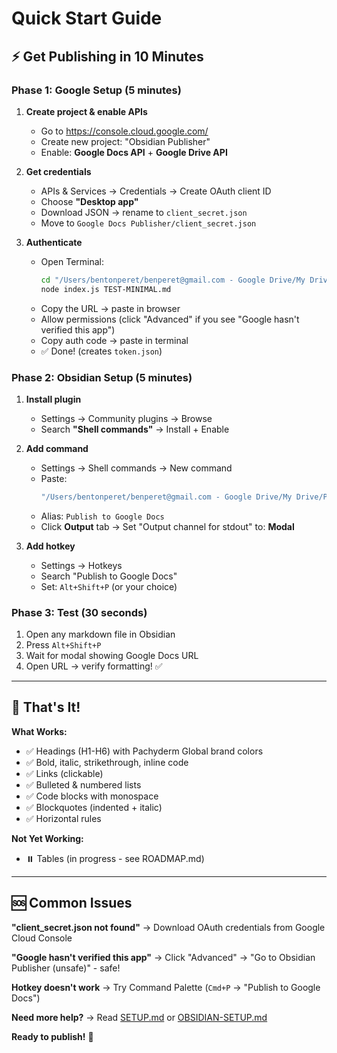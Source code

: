 # Quick Start Guide

## ⚡ Get Publishing in 10 Minutes

### Phase 1: Google Setup (5 minutes)

1. **Create project & enable APIs**
   - Go to https://console.cloud.google.com/
   - Create new project: "Obsidian Publisher"
   - Enable: **Google Docs API** + **Google Drive API**

2. **Get credentials**
   - APIs & Services → Credentials → Create OAuth client ID
   - Choose **"Desktop app"**
   - Download JSON → rename to `client_secret.json`
   - Move to `Google Docs Publisher/client_secret.json`

3. **Authenticate**
   - Open Terminal:
     ```bash
     cd "/Users/bentonperet/benperet@gmail.com - Google Drive/My Drive/P3R3T/PGCIS/Saga Obsidian/Saga1/Google Docs Publisher"
     node index.js TEST-MINIMAL.md
     ```
   - Copy the URL → paste in browser
   - Allow permissions (click "Advanced" if you see "Google hasn't verified this app")
   - Copy auth code → paste in terminal
   - ✅ Done! (creates `token.json`)

### Phase 2: Obsidian Setup (5 minutes)

1. **Install plugin**
   - Settings → Community plugins → Browse
   - Search **"Shell commands"** → Install + Enable

2. **Add command**
   - Settings → Shell commands → New command
   - Paste:
     ```bash
     "/Users/bentonperet/benperet@gmail.com - Google Drive/My Drive/P3R3T/PGCIS/Saga Obsidian/Saga1/Google Docs Publisher/publish-active.sh"
     ```
   - Alias: `Publish to Google Docs`
   - Click **Output** tab → Set "Output channel for stdout" to: **Modal**

3. **Add hotkey**
   - Settings → Hotkeys
   - Search "Publish to Google Docs"
   - Set: `Alt+Shift+P` (or your choice)

### Phase 3: Test (30 seconds)

1. Open any markdown file in Obsidian
2. Press `Alt+Shift+P`
3. Wait for modal showing Google Docs URL
4. Open URL → verify formatting! ✅

---

## 🎯 That's It!

**What Works:**
- ✅ Headings (H1-H6) with Pachyderm Global brand colors
- ✅ Bold, italic, strikethrough, inline code
- ✅ Links (clickable)
- ✅ Bulleted & numbered lists
- ✅ Code blocks with monospace
- ✅ Blockquotes (indented + italic)
- ✅ Horizontal rules

**Not Yet Working:**
- ⏸️ Tables (in progress - see ROADMAP.md)

---

## 🆘 Common Issues

**"client_secret.json not found"**
→ Download OAuth credentials from Google Cloud Console

**"Google hasn't verified this app"**
→ Click "Advanced" → "Go to Obsidian Publisher (unsafe)" - safe!

**Hotkey doesn't work**
→ Try Command Palette (`Cmd+P` → "Publish to Google Docs")

**Need more help?**
→ Read [SETUP.md](SETUP.md) or [OBSIDIAN-SETUP.md](OBSIDIAN-SETUP.md)

**Ready to publish!** 🚀
